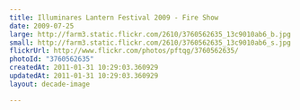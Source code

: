 ```yaml
---
title: Illuminares Lantern Festival 2009 - Fire Show
date: 2009-07-25
large: http://farm3.static.flickr.com/2610/3760562635_13c9010ab6_b.jpg
small: http://farm3.static.flickr.com/2610/3760562635_13c9010ab6_s.jpg
flickrUrl: http://www.flickr.com/photos/pftqg/3760562635/
photoId: "3760562635"
createdAt: 2011-01-31 10:29:03.360929
updatedAt: 2011-01-31 10:29:03.360929
layout: decade-image

---
```


